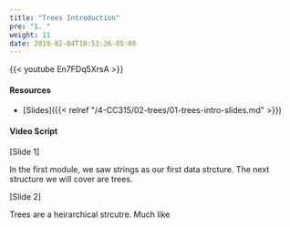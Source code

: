 ```yaml
---
title: "Trees Introduction"
pre: "1. "
weight: 11
date: 2019-02-04T10:53:26-05:00
---
```


{{< youtube En7FDq5XrsA >}}

#### Resources
* [Slides]({{< relref "/4-CC315/02-trees/01-trees-intro-slides.md" >}})

#### Video Script

[Slide 1]

In the first module, we saw strings as our first data strcture. The next structure we will cover are trees. 

[Slide 2]

Trees are a heirarchical strcutre. Much like 